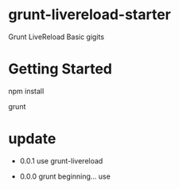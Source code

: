 grunt-livereload-starter
========================

Grunt LiveReload Basic
gigits
# Getting Started

  npm install

  grunt

# update

- 0.0.1 use grunt-livereload

- 0.0.0 grunt beginning... use

